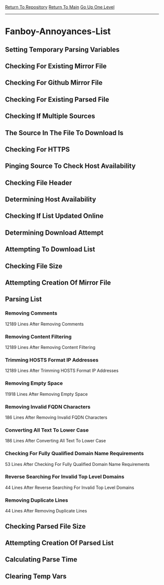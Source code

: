 [Return To Repository](https://github.com/deathbybandaid/piholeparser/)
[Return To Main](https://github.com/deathbybandaid/piholeparser/blob/master/RecentRunLogs/Mainlog.md)
[Go Up One Level](https://github.com/deathbybandaid/piholeparser/blob/master/RecentRunLogs/TopLevelScripts/30-Processing-External-Blacklists.md)
____________________________________
# Fanboy-Annoyances-List
## Setting Temporary Parsing Variables
## Checking For Existing Mirror File
## Checking For Github Mirror File
## Checking For Existing Parsed File
## Checking If Multiple Sources
## The Source In The File To Download Is
## Checking For HTTPS
## Pinging Source To Check Host Availability
## Checking File Header
## Determining Host Availability
## Checking If List Updated Online
## Determining Download Attempt
## Attempting To Download List
## Checking File Size
## Attempting Creation Of Mirror File
## Parsing List
### Removing Comments
12189 Lines After Removing Comments
### Removing Content Filtering
12189 Lines After Removing Content Filtering
### Trimming HOSTS Format IP Addresses
12189 Lines After Trimming HOSTS Format IP Addresses
### Removing Empty Space
11918 Lines After Removing Empty Space
### Removing Invalid FQDN Characters
186 Lines After Removing Invalid FQDN Characters
### Converting All Text To Lower Case
186 Lines After Converting All Text To Lower Case
### Checking For Fully Qualified Domain Name Requirements
53 Lines After Checking For Fully Qualified Domain Name Requirements
### Reverse Searching For Invalid Top Level Domains
44 Lines After Reverse Searching For Invalid Top Level Domains
### Removing Duplicate Lines
44 Lines After Removing Duplicate Lines
## Checking Parsed File Size
## Attempting Creation Of Parsed List
## Calculating Parse Time
## Clearing Temp Vars
